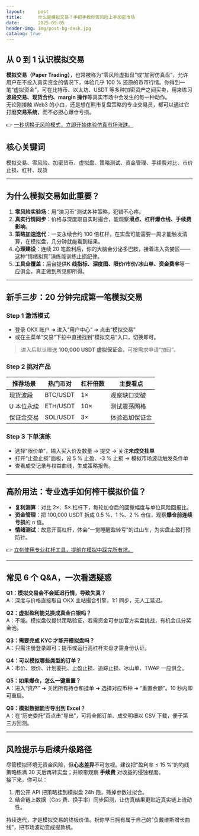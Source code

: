 ```yaml
---
layout:     post
title:      什么是模拟交易？手把手教你零风险上手加密市场
date:       2025-09-05
header-img: img/post-bg-desk.jpg
catalog: true
---
```


## 从 0 到 1 认识模拟交易

**模拟交易（Paper Trading）**，也常被称为“零风险虚拟盘”或“加密仿真盘”，允许用户在不投入真实资金的情况下，体验几乎 100 % 还原的币市行情。你得到一笔“虚拟资金”，可在比特币、以太坊、USDT 等多种加密资产之间买卖，用来练习**波段交易、现货合约、margin 操作**等真实市场中会发生的每一种动作。  
无论刚接触 Web3 的小白，还是想在熊市复盘策略的专业交易员，都可以通过它打磨**交易系统**，而不必担心爆仓亏损。

👉 [一秒切换无风险模式，立即开始体验仿真市场涨跌。](https://okxdog.com/)

## 核心关键词
模拟交易、零风险、加密货币、虚拟盘、策略测试、资金管理、手续费对比、市价止损、杠杆、现货

---

## 为什么模拟交易如此重要？

1. **零风险实验场**：用“演习币”测试各种策略，犯错不心疼。  
2. **真实行情同步**：价格与深度取自实时撮合，能观察**滑点、杠杆爆仓线、手续费影响**。  
3. **策略加速迭代**：一支永续合约 100 倍杠杆，在实盘可能需要一周才能触发清算，在模拟盘，几分钟就能看到结果。  
4. **心理建设**：连续 20 笔盈利后，你的大脑会分泌多巴胺，接着进入贪婪区——这种“情绪拟真”演练能训练止损纪律。  
5. **工具全覆盖**：后台提供**K 线指标、深度图、限价/市价/冰山单、资金费率**等一应俱全，真正做到所见即所得。

---

## 新手三步：20 分钟完成第一笔模拟交易

### Step 1 激活模式
- 登录 OKX 账户 ➜ 进入“用户中心” ➜ 点击“模拟交易”  
- 或在主菜单“交易”下拉中直接找到“模拟交易”入口，切换即可。  

> 进入后默认赠送 **100,000 USDT 虚拟保证金**，可按需求申请“加码”。

### Step 2 挑对产品
| 推荐场景 | 热门币对 | 杠杆倍数 | 主要看点 |
|---|---|---|---|  
| 现货波段 | BTC/USDT | 1× | 观察缺口突破 |
| U 本位永续 | ETH/USDT | 10× | 测试震荡网格 |
| 保证金交易 | SOL/USDT | 3× | 体验追加保证金 |

### Step 3 下单演练
- 选择“限价单”，输入买入价及数量 → 提交 → 关注**未成交挂单**  
- 打开“止盈止损”面板，设 5 % 止盈、-3 % 止损 → 模拟市场波动触发条件单  
- 查看成交记录与权益曲线，生成策略报告。

---

## 高阶用法：专业选手如何榨干模拟价值？

- **复利测算**：对比 2×、5× 杠杆下，每轮加仓后的回撤幅度与单位风险回报比。  
- **资金管理**：把 100,000 USDT 拆成 0.5 %、1 %、2 % 仓位，观察**爆仓前连续亏损**的 n 值。  
- **情绪测试**：故意开高杠杆，体会“一觉睡醒盈转亏”的过山车，为实盘止盈打预防针。  

👉 [立刻使用专业杠杆工具，提前在模拟中踩完所有坑。](https://okxdog.com/)

---

## 常见 6 个 Q&A，一次看透疑惑

**Q1：模拟交易会不会延迟行情，导致失真？**  
A：深度与价格直接取自 OKX 主站撮合引擎，1:1 同步，无人工延迟。  

**Q2：虚拟盈利能兑换成真金白银吗？**  
A：不能。模拟盘仅提供策略验证，若需资金可参加官方实盘挑战，有机会瓜分奖金池。  

**Q3：需要完成 KYC 才能开模拟盘吗？**  
A：只需注册登录即可；提币或运行高杠杆实盘才需身份认证。  

**Q4：可以模拟哪些类型的订单？**  
A：市价、限价、计划委托、止盈止损、追踪止损、冰山单、TWAP 一应俱全。  

**Q5：如果爆仓，怎么一键重置？**  
A：进入“资产” ➜ 关闭所有持仓和挂单 ➜ 选择对应币种 ➜ “重置余额”。10 秒内即可重启。  

**Q6：模拟数据能否导出到 Excel？**  
A：在“历史委托”页点击“导出”，可将全部订单、成交明细以 CSV 下载，便于第三方回测。

---

## 风险提示与后续升级路径

尽管模拟环境无资金风险，但**心态差异**不可忽视。建议把“盈利率 ≤ 15 %”的均线策略练满 30 天后再转实盘；并顺带观察 **手续费** 对收益的侵蚀程度。  
接下来，你可以：

1. 用公开 API 把策略挂到模拟盘 24h 跑，筛掉参数过拟合。  
2. 结合链上数据（Gas 费、换手率）同步回测，让仿真结果更贴近真实链上流动性。  

持续迭代，才是模拟交易的终极价值。祝你早日拥有属于自己的“负戴维斯增长曲线”，把市场波动变成提款机。